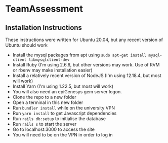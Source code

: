 # TeamAssessment

## Installation Instructions
These instructions were written for Ubuntu 20.04, but any recent version of Ubuntu should work
- Install the mysql packages from apt using `sudo apt-get install mysql-client libmysqlclient-dev`
- Install Ruby (I'm using 2.6.6, but other versions may work. Use of RVM or rbenv may make installation easier)
- Install a relatively recent version of NodeJS (I'm using 12.18.4, but most will work)
- Install Yarn (I'm using 1.22.5, but most will work)
- You will also need an epiGenesys gem server logon.
- Clone the repo to a new folder
- Open a terminal in this new folder
- Run `bundler install` while on the university VPN
- Run `yarn install` to get Javascript dependencies
- Run `rails db:setup` to initialise the database
- Run `rails s` to start the server
- Go to localhost:3000 to access the site
- You will need to be on the VPN in order to log in
